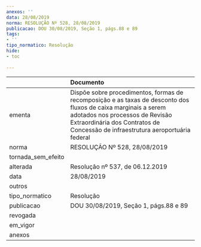 ```yaml
---
anexos: ''
data: 28/08/2019
norma: RESOLUÇÃO Nº 528, 28/08/2019
publicacao: DOU 30/08/2019, Seção 1, págs.88 e 89
tags:
- ''
tipo_normatico: Resolução
hide: 
- toc 
 
---
```


|                    | Documento                                                                                                                                                                                                                           |
|:-------------------|:------------------------------------------------------------------------------------------------------------------------------------------------------------------------------------------------------------------------------------|
| ementa             | Dispõe sobre procedimentos, formas de recomposição e as taxas de desconto dos fluxos de caixa marginais a serem adotados nos processos de Revisão Extraordinária dos Contratos de Concessão de infraestrutura aeroportuária federal |
| norma              | RESOLUÇÃO Nº 528, 28/08/2019                                                                                                                                                                                                        |
| tornada_sem_efeito |                                                                                                                                                                                                                                     |
| alterada           | Resolução nº 537, de 06.12.2019                                                                                                                                                                                                     |
| data               | 28/08/2019                                                                                                                                                                                                                          |
| outros             |                                                                                                                                                                                                                                     |
| tipo_normatico     | Resolução                                                                                                                                                                                                                           |
| publicacao         | DOU 30/08/2019, Seção 1, págs.88 e 89                                                                                                                                                                                               |
| revogada           |                                                                                                                                                                                                                                     |
| em_vigor           |                                                                                                                                                                                                                                     |
| anexos             |                                                                                                                                                                                                                                     |